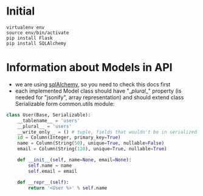 # Initial
```shell
virtualenv env
source env/bin/activate
pip install Flask
pip install SQLAlchemy
```
# Information about Models in API
- we are using [sqlAlchemy](http://www.sqlalchemy.org/), so you need to check this docs first
- each implemented Model class should have "\__plural__" property (is needed for "jsonify", array representation) 
and should extend class Serializable form common.utils module:
```py
class User(Base, Serializable):
    __tablename__ = 'users'
    __plural__ = 'users'
    __write_only__ = () # tuple, fields that wouldn't be in serialized data, because they are write only ("password_hash" for example)
    id = Column(Integer, primary_key=True)
    name = Column(String(50), unique=True, nullable=False)
    email = Column(String(120), unique=True, nullable=True)

    def __init__(self, name=None, email=None):
        self.name = name
        self.email = email

    def __repr__(self):
        return '<User %>' % self.name
```